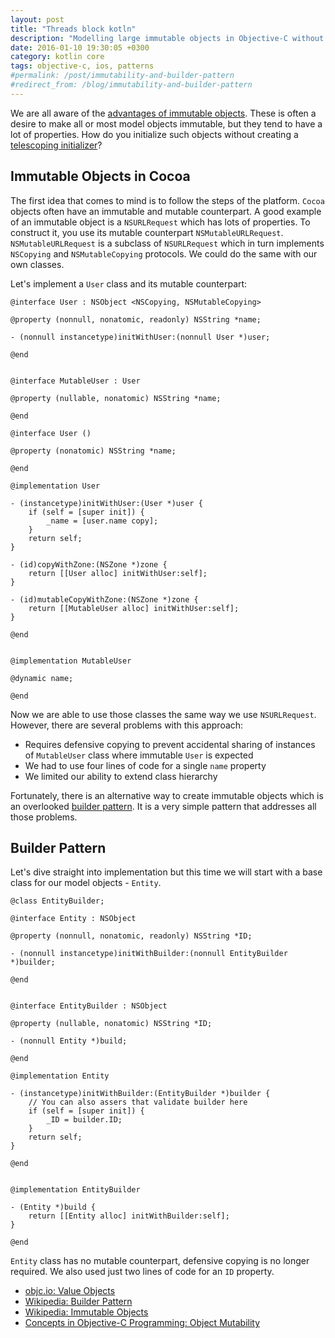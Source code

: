 ```yaml
---
layout: post
title: "Threads block kotln"
description: "Modelling large immutable objects in Objective-C without creating telescoping initializers"
date: 2016-01-10 19:30:05 +0300
category: kotlin core
tags: objective-c, ios, patterns
#permalink: /post/immutability-and-builder-pattern
#redirect_from: /blog/immutability-and-builder-pattern
---
```


We are all aware of the [advantages of immutable objects](https://www.objc.io/issues/7-foundation/value-objects/). These is often a desire to make all or most model objects immutable, but they tend to have a lot of properties. How do you initialize such objects without creating a [telescoping initializer](https://stackoverflow.com/questions/11748682/telescoping-constructor)?

## Immutable Objects in Cocoa

The first idea that comes to mind is to follow the steps of the platform. `Cocoa` objects often have an immutable and mutable counterpart. A good example of an immutable object is a `NSURLRequest` which has lots of properties. To construct it, you use its mutable counterpart `NSMutableURLRequest`. `NSMutableURLRequest` is a subclass of `NSURLRequest` which in turn implements `NSCopying` and `NSMutableCopying` protocols. We could do the same with our own classes.

Let's implement a `User` class and its mutable counterpart:

```objc
@interface User : NSObject <NSCopying, NSMutableCopying>

@property (nonnull, nonatomic, readonly) NSString *name;

- (nonnull instancetype)initWithUser:(nonnull User *)user;

@end


@interface MutableUser : User

@property (nullable, nonatomic) NSString *name;

@end
```

```objc
@interface User ()

@property (nonatomic) NSString *name;

@end

@implementation User

- (instancetype)initWithUser:(User *)user {
    if (self = [super init]) {
        _name = [user.name copy];
    }
    return self;
}

- (id)copyWithZone:(NSZone *)zone {
    return [[User alloc] initWithUser:self];
}

- (id)mutableCopyWithZone:(NSZone *)zone {
    return [[MutableUser alloc] initWithUser:self];
}

@end


@implementation MutableUser

@dynamic name;

@end
```

Now we are able to use those classes the same way we use `NSURLRequest`. However, there are several problems with this approach:

- Requires defensive copying to prevent accidental sharing of instances of `MutableUser` class where immutable `User` is expected
- We had to use four lines of code for a single `name` property
- We limited our ability to extend class hierarchy

Fortunately, there is an alternative way to create immutable objects which is an overlooked [builder pattern](https://en.wikipedia.org/wiki/Builder_pattern). It is a very simple pattern that addresses all those problems.

## Builder Pattern

Let's dive straight into implementation but this time we will start with a base class for our model objects - `Entity`.

```objc
@class EntityBuilder;

@interface Entity : NSObject

@property (nonnull, nonatomic, readonly) NSString *ID;

- (nonnull instancetype)initWithBuilder:(nonnull EntityBuilder *)builder;

@end


@interface EntityBuilder : NSObject

@property (nullable, nonatomic) NSString *ID;

- (nonnull Entity *)build;

@end
```

```objc
@implementation Entity

- (instancetype)initWithBuilder:(EntityBuilder *)builder {
    // You can also assers that validate builder here
    if (self = [super init]) {
        _ID = builder.ID;
    }
    return self;
}

@end


@implementation EntityBuilder

- (Entity *)build {
    return [[Entity alloc] initWithBuilder:self];
}

@end
```

`Entity` class has no mutable counterpart, defensive copying is no longer required. We also used just two lines of code for an `ID` property.


- [objc.io: Value Objects](https://www.objc.io/issues/7-foundation/value-objects/)
- [Wikipedia: Builder Pattern](https://en.wikipedia.org/wiki/Builder_pattern)
- [Wikipedia: Immutable Objects](https://en.wikipedia.org/wiki/Immutable_object)
- [Concepts in Objective-C Programming: Object Mutability](https://developer.apple.com/library/mac/documentation/General/Conceptual/CocoaEncyclopedia/ObjectMutability/ObjectMutability.html)
